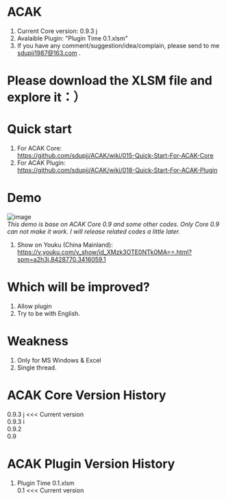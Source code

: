 ﻿# ACAK
1. Current Core version: 0.9.3 j  
2. Avalaible Plugin: "Plugin Time 0.1.xlsm"
3. If you have any comment/suggestion/idea/complain, please send to me sdupjj1987@163.com . 

# Please download the XLSM file and explore it：）

# Quick start
1. For ACAK Core:  
https://github.com/sdupjj/ACAK/wiki/015-Quick-Start-For-ACAK-Core
2. For ACAK Plugin:  
https://github.com/sdupjj/ACAK/wiki/018-Quick-Start-For-ACAK-Plugin

# Demo
 ![image](https://github.com/sdupjj/ACAK/blob/master/screenshots/20181224%20DEMO%2001.jpg)  
*This demo is base on ACAK Core 0.9 and some other codes. Only Core 0.9 can not make it work. I will release related codes a little later.*   
1. Show on Youku (China Mainland):  
https://v.youku.com/v_show/id_XMzk3OTE0NTk0MA==.html?spm=a2h3j.8428770.3416059.1  

# Which will be improved?
1. Allow plugin
2. Try to be with English.

# Weakness
1. Only for MS Windows & Excel
2. Single thread.  

# ACAK Core Version History  
0.9.3 j  <<< Current version  
0.9.3 i    
0.9.2  
0.9  

# ACAK Plugin Version History  
1. Plugin Time 0.1.xlsm  
0.1  <<< Current version  